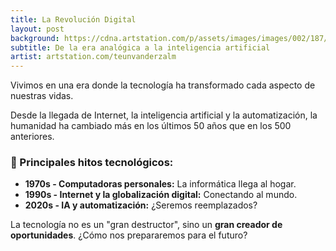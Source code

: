 ```yaml
---
title: La Revolución Digital
layout: post
background: https://cdna.artstation.com/p/assets/images/images/002/187/704/large/teun-van-der-zalm-ncu001-13d.jpg
subtitle: De la era analógica a la inteligencia artificial
artist: artstation.com/teunvanderzalm
---
```


Vivimos en una era donde la tecnología ha transformado cada aspecto de nuestras vidas.  

Desde la llegada de Internet, la inteligencia artificial y la automatización, la humanidad ha cambiado más en los últimos 50 años que en los 500 anteriores.

### 🚀 Principales hitos tecnológicos:
- **1970s - Computadoras personales:** La informática llega al hogar.
- **1990s - Internet y la globalización digital:** Conectando al mundo.
- **2020s - IA y automatización:** ¿Seremos reemplazados?

La tecnología no es un "gran destructor", sino un **gran creador de oportunidades**. ¿Cómo nos prepararemos para el futuro?
